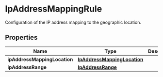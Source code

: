 

# IpAddressMappingRule

Configuration of the IP address mapping to the geographic location.

## Properties

| Name | Type | Description | Notes |
|------------ | ------------- | ------------- | -------------|
|**ipAddressMappingLocation** | [**IpAddressMappingLocation**](IpAddressMappingLocation.md) |  |  |
|**ipAddressRange** | [**IpAddressRange**](IpAddressRange.md) |  |  |



